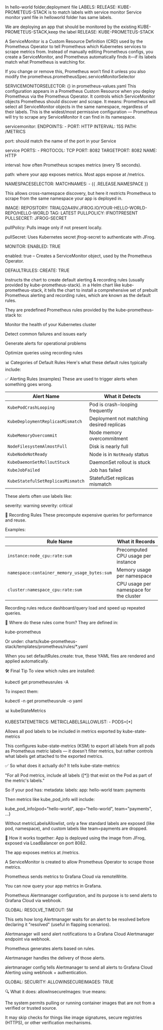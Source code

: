 In hello-world folder,deployment file
LABELS:
 RELEASE: KUBE-PROMETEUS-STACK
is to match labels with service monitor
Service monitor yaml file in helloworld folder has same labels.

We are deploying an app that should be monitored by the existing KUBE-PROMETEUS-STACK,keep the label 
RELEASE: KUBE-PROMETEUS-STACK

A ServiceMonitor is a Custom Resource Definition (CRD) used by the Prometheus Operator to tell Prometheus which Kubernetes services to scrape metrics from.
Instead of manually editing Prometheus configs, you create a ServiceMonitor, and Prometheus automatically finds it—if its labels match what Prometheus is watching for.

If you change or remove this, Prometheus won’t find it unless you also modify the prometheus.prometheusSpec.serviceMonitorSelector

SERVICEMONITORSELECTOR: {} in prometheus-values.yaml 
This configuration appears in a Prometheus Custom Resource when you deploy Prometheus via the Prometheus Operator. It controls which ServiceMonitor objects Prometheus should discover and scrape.
It means:
Prometheus will select all ServiceMonitor objects in the same namespace, regardless of their labels.
This is the widest/most permissive configuration — Prometheus will try to scrape any ServiceMonitor it can find in its namespace.

servicemonitor:
ENDPOINTS:
    - PORT: HTTP
      INTERVAL: 15S
      PATH: /METRICS

port: should match the name of the port in your Service

service
PORTS:
    - PROTOCOL: TCP
      PORT: 8082
      TARGETPORT: 8082
      NAME: HTTP

interval: how often Prometheus scrapes metrics (every 15 seconds).

path: where your app exposes metrics. Most apps expose at /metrics.

NAMESPACESELECTOR:
  MATCHNAMES:
    - {{ .RELEASE.NAMESPACE }}

This allows cross-namespace discovery, but here it restricts Prometheus to scrape from the same namespace your app is deployed in.

IMAGE:
  REPOSITORY: TRIALQ2A49V.JFROG.IO/YOUR-HELLO-WORLD-REPO/HELLO-WORLD
  TAG: LATEST
  PULLPOLICY: IFNOTPRESENT
  PULLSECRET: JFROG-SECRET

pullPolicy: Pulls image only if not present locally.

pullSecret: Uses Kubernetes secret jfrog-secret to authenticate with JFrog.

MONITOR:
    ENABLED: TRUE 

enabled: true – Creates a ServiceMonitor object, used by the Prometheus Operator.

DEFAULTRULES:
  CREATE: TRUE

Instructs the chart to create default alerting & recording rules (usually provided by kube-prometheus-stack).
in a Helm chart like kube-prometheus-stack, it tells the chart to install a comprehensive set of prebuilt Prometheus alerting and recording rules, which are known as the default rules.

They are predefined Prometheus rules provided by the kube-prometheus-stack to:

Monitor the health of your Kubernetes cluster

Detect common failures and issues early

Generate alerts for operational problems

Optimize queries using recording rules

📊 Categories of Default Rules
Here's what these default rules typically include:

✅ Alerting Rules (examples)
These are used to trigger alerts when something goes wrong.

| Alert Name                        | What it Detects                          |
| --------------------------------- | ---------------------------------------- |
| `KubePodCrashLooping`             | Pod is crash-looping frequently          |
| `KubeDeploymentReplicasMismatch`  | Deployment not matching desired replicas |
| `KubeMemoryOvercommit`            | Node memory overcommitment               |
| `NodeFilesystemAlmostFull`        | Disk is nearly full                      |
| `KubeNodeNotReady`                | Node is in `NotReady` status             |
| `KubeDaemonSetRolloutStuck`       | DaemonSet rollout is stuck               |
| `KubeJobFailed`                   | Job has failed                           |
| `KubeStatefulSetReplicasMismatch` | StatefulSet replicas mismatch            |


These alerts often use labels like:

severity: warning
severity: critical

📝 Recording Rules
These precompute expensive queries for performance and reuse.

Examples:

| Rule Name                                    | What it Records                         |
| -------------------------------------------- | --------------------------------------- |
| `instance:node_cpu:rate:sum`                 | Precomputed CPU usage per instance      |
| `namespace:container_memory_usage_bytes:sum` | Memory usage per namespace              |
| `cluster:namespace_cpu:rate:sum`             | CPU usage per namespace for the cluster |

Recording rules reduce dashboard/query load and speed up repeated queries.

📁 Where do these rules come from?
They are defined in:

kube-prometheus

Or under: charts/kube-prometheus-stack/templates/prometheus/rules/*.yaml

When you set defaultRules.create: true, these YAML files are rendered and applied automatically.

🛠️ Final Tip
To view which rules are installed:

kubectl get prometheusrules -A

To inspect them:

kubectl -n <namespace> get prometheusrule <name> -o yaml

📊 kubeStateMetrics

KUBESTATEMETRICS:
  METRICLABELSALLOWLIST:
    - PODS=[*]

Allows all pod labels to be included in metrics exported by kube-state-metrics

This configures kube-state-metrics (KSM) to export all labels from all pods as Prometheus metric labels — it doesn't filter metrics, but rather controls what labels get attached to the exported metrics.

✅ So what does it actually do?
It tells kube-state-metrics:

"For all Pod metrics, include all labels ([*]) that exist on the Pod as part of the metric's labels."

So if your pod has:
metadata:
  labels:
    app: hello-world
    team: payments

Then metrics like kube_pod_info will include:

kube_pod_info{pod="hello-world", app="hello-world", team="payments", ...}

Without metricLabelsAllowlist, only a few standard labels are exposed (like pod, namespace), and custom labels like team=payments are dropped.

🔁 How it works together:
App is deployed using the image from JFrog, exposed via LoadBalancer on port 8082.

The app exposes metrics at /metrics.

A ServiceMonitor is created to allow Prometheus Operator to scrape those metrics.

Prometheus sends metrics to Grafana Cloud via remoteWrite.

You can now query your app metrics in Grafana.

Prometheus Alertmanager configuration, and its purpose is to send alerts to Grafana Cloud via webhook.

GLOBAL:
  RESOLVE_TIMEOUT: 5M

This sets how long Alertmanager waits for an alert to be resolved before declaring it "resolved" (useful in flapping scenarios).

Alertmanager will send alert notifications to a Grafana Cloud Alertmanager endpoint via webhook.

Prometheus generates alerts based on rules.

Alertmanager handles the delivery of those alerts.

alertmanager config tells Alertmanager to send all alerts to Grafana Cloud Alerting using webhook + authentication.

GLOBAL:
  SECURITY:
    ALLOWINSECUREIMAGES: TRUE

🔍 What it does:
allowInsecureImages: true means:

The system permits pulling or running container images that are not from a verified or trusted source.

It may skip checks for things like image signatures, secure registries (HTTPS), or other verification mechanisms.
